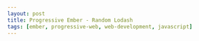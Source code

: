 ```yaml
---
layout: post
title: Progressive Ember - Random Lodash
tags: [ember, progressive-web, web-development, javascript]
---
```


